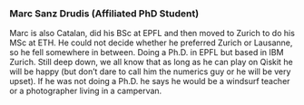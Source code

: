 ### Marc Sanz Drudis (Affiliated PhD Student)

Marc is also Catalan, did his BSc at EPFL and then moved to Zurich to do his MSc at ETH. He could not decide whether he preferred Zurich or Lausanne, so he fell somewhere in between. Doing a Ph.D. in EPFL but based in IBM Zurich. Still deep down, we all know that as long as he can play on Qiskit he will be happy (but don’t dare to call him the numerics guy or he will be very upset). If he was not doing a Ph.D. he says he would be a windsurf teacher or a photographer living in a campervan.